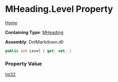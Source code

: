 # MHeading\.Level Property

[Home](../../../../README.md)

**Containing Type**: [MHeading](../README.md)

**Assembly**: DotMarkdown\.dll

```csharp
public int Level { get; set; }
```

### Property Value

[Int32](https://docs.microsoft.com/en-us/dotnet/api/system.int32)

